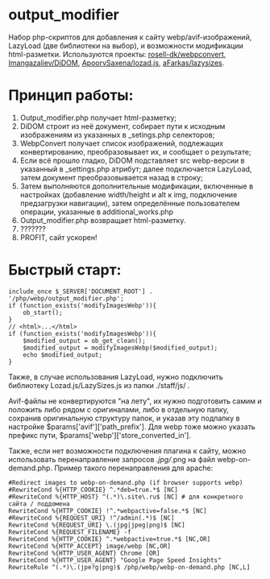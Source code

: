 
# output_modifier
Набор php-скриптов для добавления к сайту webp/avif-изображений, LazyLoad (две библиотеки на выбор), и возможности модификации html-разметки. Используются проекты: [rosell-dk/webpconvert](https://github.com/rosell-dk/webp-convert), [Imangazaliev/DiDOM](https://github.com/Imangazaliev/DiDOM), [ApoorvSaxena/lozad.js](https://github.com/ApoorvSaxena/lozad.js), [aFarkas/lazysizes](https://github.com/aFarkas/lazysizes).

# Принцип работы:
1) Output_modifier.php получает html-разметку;
2) DiDOM строит из неё документ, собирает пути к исходным изображениям из указанных в _setings.php селекторов;
3) WebpConvert получает список изображений, подлежащих конвертированию, преобразовывает их, и сообщает о результате;
4) Если всё прошло гладко, DiDOM подставляет src webp-версии в указанный в _settings.php атрибут; далее подключается LazyLoad, затем документ преобразовывается назад в строку;
5) Затем выполняются дополнительные модификации, включенные в настройках (добавление width/height и alt к img, подключение предзагрузки навигации), затем определённые пользователем операции, указанные в additional_works.php
6) Output_modifier.php возвращает html-разметку.
7) ???????
8) PROFIT, сайт ускорен!

# Быстрый старт:

    include_once $_SERVER['DOCUMENT_ROOT'] . '/php/webp/output_modifier.php';
    if (function_exists('modifyImagesWebp')){
        ob_start();
    }
    // <html>...</html>
    if (function_exists('modifyImagesWebp')){
        $modified_output = ob_get_clean();
        $modified_output = modifyImagesWebp($modified_output);
        echo $modified_output;
    }

Также, в случае использования LazyLoad, нужно подключить библиотеку Lozad.js/LazySizes.js из папки ./staff/js/ .

Avif-файлы не конвертируются "на лету", их нужно подготовить самим и положить либо рядом с оригиналами, либо в отдельную папку, сохранив оригинальную структуру папок, и указав эту подпапку в настройке $params['avif']['path_prefix'].
Для webp тоже можно указать префикс пути, $params['webp']['store_converted_in'].

Также, если нет возможности подключения плагина к сайту, можно использовать перенаправление запросов *.jpg/*.png на файл webp-on-demand.php. Пример такого перенаправления для apache:

    #Redirect images to webp-on-demand.php (if browser supports webp)
    #RewriteCond %{HTTP_COOKIE} ^.*deb=true.*$ [NC]
    #RewriteCond %{HTTP_HOST} ^(.*)\.site\.ru$ [NC] # для конкретного сайта / поддомена
    RewriteCond %{HTTP_COOKIE} !^.*webpactive=false.*$ [NC]
    #RewriteCond %{REQUEST_URI} !^/admin(.*)$ [NC]
    RewriteCond %{REQUEST_URI} \.(jpg|jpeg|png)$ [NC]
    RewriteCond %{REQUEST_FILENAME} -f
    RewriteCond %{HTTP_COOKIE} ^.*webpactive=true.*$ [NC,OR]
    RewriteCond %{HTTP_ACCEPT} image/webp [NC,OR]
    RewriteCond %{HTTP_USER_AGENT} Chrome [OR]
    RewriteCond %{HTTP_USER_AGENT} "Google Page Speed Insights"
    RewriteRule ^(.*)\.(jpe?g|png)$ /php/webp/webp-on-demand.php [NC,L]
